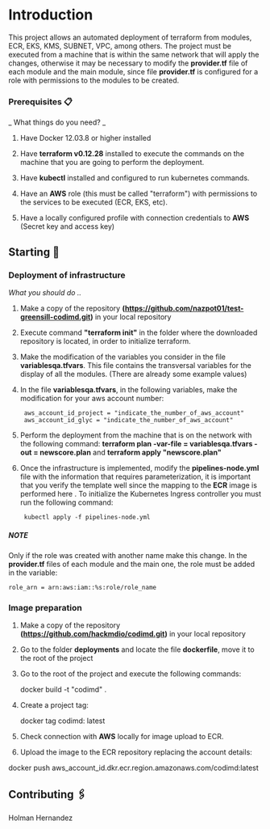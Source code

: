 # Introduction

This project allows an automated deployment of terraform from modules, ECR, EKS, KMS, SUBNET, VPC, among others. The project must be executed from a machine that is within the same network that will apply the changes, otherwise it may be necessary to modify the **provider.tf** file of each module and the main module, since file **provider.tf** is configured for a role with permissions to the modules to be created.

### Prerequisites 📋

_ What things do you need? _

1. Have Docker 12.03.8 or higher installed

2. Have **terraform v0.12.28** installed to execute the commands on the machine that you are going to perform the deployment.

3. Have **kubectl** installed and configured to run kubernetes commands.

4. Have an **AWS** role (this must be called "terraform") with permissions to the services to be executed (ECR, EKS, etc).

5. Have a locally configured profile with connection credentials to **AWS** (Secret key and access key)



## Starting 🔧


### Deployment of infrastructure

_What you should do .._

1. Make a copy of the repository **(https://github.com/nazpot01/test-greensill-codimd.git)** in your local repository

2. Execute command **"terraform init"** in the folder where the downloaded repository is located, in order to initialize terraform.

3. Make the modification of the variables you consider in the file **variablesqa.tfvars**. This file contains the transversal variables for the display of all the modules. (There are already some example values)

4. In the file **variablesqa.tfvars**, in the following variables, make the modification for your aws account number:

		aws_account_id_project = "indicate_the_number_of_aws_account"
		aws_account_id_glyc = "indicate_the_number_of_aws_account"

5. Perform the deployment from the machine that is on the network with the following command: **terraform plan -var-file = variablesqa.tfvars -out = newscore.plan** and **terraform apply "newscore.plan"**

6. Once the infrastructure is implemented, modify the **pipelines-node.yml** file with the information that requires parameterization, it is important that you verify the template well since the mapping to the **ECR** image is performed here . To initialize the Kubernetes Ingress controller you must run the following command:

		kubectl apply -f pipelines-node.yml

##### NOTE

Only if the role was created with another name make this change. In the **provider.tf** files of each module and the main one, the role must be added in the variable:

    role_arn = arn:aws:iam::%s:role/role_name


### Image preparation

1. Make a copy of the repository **(https://github.com/hackmdio/codimd.git)** in your local repository

2. Go to the folder **deployments** and locate the file **dockerfile**, move it to the root of the project

3. Go to the root of the project and execute the following commands:

    docker build -t "codimd" .

4. Create a project tag:

    docker tag codimd: latest

5. Check connection with **AWS** locally for image upload to ECR.

6. Upload the image to the ECR repository replacing the account details:

docker push aws_account_id.dkr.ecr.region.amazonaws.com/codimd:latest


## Contributing 🖇️

Holman Hernandez